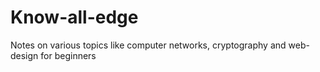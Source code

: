 # Know-all-edge

Notes on various topics like computer networks, cryptography and web-design for beginners

